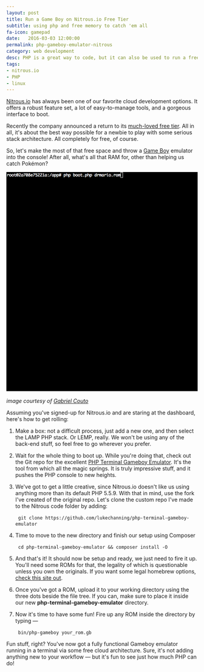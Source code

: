 ```yaml
---
layout: post
title: Run a Game Boy on Nitrous.io Free Tier
subtitle: using php and free memory to catch 'em all
fa-icon: gamepad
date:   2016-03-03 12:00:00
permalink: php-gameboy-emulator-nitrous
category: web development
desc: PHP is a great way to code, but it can also be used to run a free Game Boy emulator on the Nitrous.io platform
tags:
- nitrous.io
- PHP
- linux
---
```


[Nitrous.io](http://nitrous.io) has always been one of our favorite cloud development options. It offers a robust feature set, a lot of easy-to-manage tools, and a gorgeous interface to boot. 

Recently the company announced a return to its [much-loved free tier](https://www.nitrous.io/pricing/). All in all, it's about the best way possible for a newbie to play with some serious stack architecture. All completely for free, of course. 

So, let's make the most of that free space and throw a [Game Boy](https://www.youtube.com/watch?v=8TI64McyYF4) emulator into the console! After all, what's all that RAM for, other than helping us catch Pokémon? 

![Amazing GIF of a Game Boy running inside the PHP console](/images/gifs/game-boy.gif)

*image courtesy of [Gabriel Couto](https://twitter.com/gabrielrcouto)*

Assuming you've signed-up for Nitrous.io and are staring at the dashboard, here's how to get rolling:  

1. Make a box: not a difficult process, just add a new one, and then select the LAMP PHP stack. Or LEMP, really. We won't be using any of the back-end stuff, so feel free to go wherever you prefer. 
2. Wait for the whole thing to boot up. While you're doing that, check out the Git repo for the excellent [PHP Terminal Gameboy Emulator](https://github.com/gabrielrcouto/php-terminal-gameboy-emulator). It's the tool from which all the magic springs. It is truly impressive stuff, and it pushes the PHP console to new heights. 
3. We've got to get a little creative, since Nitrous.io doesn't like us using anything more than its default PHP 5.5.9. With that in mind, use the fork I've created of the original repo. Let's clone the custom repo I've made to the Nitrous code folder by adding:

		git clone https://github.com/lukechanning/php-terminal-gameboy-emulator

5. Time to move to the new directory and finish our setup using Composer

		cd php-terminal-gameboy-emulator && composer install -O

6. And that's it! It should now be setup and ready, we just need to fire it up. You'll need some ROMs for that, the legality of which is questionable unless you own the originals. If you want some legal homebrew options, [check this site out](http://pdroms.de/). 
7. Once you've got a ROM, upload it to your working directory using the three dots beside the file tree. If you can, make sure to place it inside our new **php-terminal-gameboy-emulator** directory.
8. Now it's time to have some fun! Fire up any ROM inside the directory by typing —

		bin/php-gameboy your_rom.gb

Fun stuff, right? You've now got a fully functional Gameboy emulator running in a terminal via some free cloud architecture. Sure, it's not adding anything new to your workflow — but it's fun to see just how much PHP can do!

